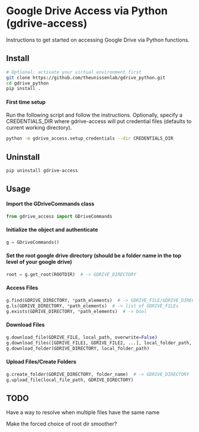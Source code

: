 # Google Drive Access via Python (gdrive-access)

Instructions to get started on accessing Google Drive via Python functions.

## Install

```bash
# Optional: activate your virtual environment first
git clone https://github.com/theunissenlab/gdrive_python.git
cd gdrive_python
pip install .
```

#### First time setup

Run the following script and follow the instructions. Optionally, specify a CREDENTIALS_DIR where gdrive-access will put credential files (defaults to current working directory).

```bash
python -m gdrive_access.setup_credentials --dir CREDENTIALS_DIR
```

## Uninstall
```
pip uninstall gdrive-access
```

## Usage

#### Import the GDriveCommands class

```python
from gdrive_access import GDriveCommands
```

#### Initialize the object and authenticate
```python
g = GDriveCommands()
```

#### Set the root google drive directory (should be a folder name in the top level of your google drive)
```python
root = g.get_root(ROOTDIR)  # -> GDRIVE_DIRECTORY
```

#### Access Files
```python
g.find(GDRIVE_DIRECTORY, *path_elements)  # -> GDRIVE_FILE/GDRIVE_DIRECTORY
g.ls(GDRIVE_DIRECTORY, *path_elements)  # -> list of GDRIVE_FILEs
g.exists(GDRIVE_DIRECTORY, *path_elements)  # -> bool
```

#### Download Files
```python
g.download_file(GDRIVE_FILE, local_path, overwrite=False)
g.download_files([GDRIVE_FILE1, GDRIVE_FILE2, ...], local_folder_path, overwrite=False) 
g.download_folder(GDRIVE_DIRECTORY, local_folder_path) 
```

#### Upload Files/Create Folders
```python
g.create_folder(GDRIVE_DIRECTORY, folder_name)  # -> GDRIVE_DIRECTORY
g.upload_file(local_file_path, GDRIVE_DIRECTORY)
```

## TODO

Have a way to resolve when multiple files have the same name

Make the forced choice of root dir smoother?
